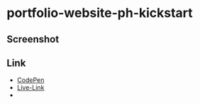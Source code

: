 # portfolio-website-ph-kickstart

## Screenshot

##  Link
  - [CodePen](https://codepen.io/Abir-Khan-the-flexboxer/pen/GgKoOxa)
  - [Live-Link](http://portfolio-website-ph-2-update.surge.sh/)
  - 



